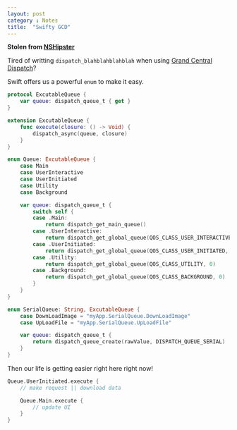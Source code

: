 ```yaml
---
layout: post
category : Notes
title:  "Swifty GCD"
---
```



**Stolen from [NSHipster](nshipster.com)**

Tired of writting `dispatch_blahblahblahblah` when using [Grand Central Dispatch](https://developer.apple.com/library/ios/documentation/Performance/Reference/GCD_libdispatch_Ref/)?

Swift offers us a powerful `enum` to make it easy.

```swift
protocol ExcutableQueue {
    var queue: dispatch_queue_t { get }
}

extension ExcutableQueue {
    func execute(closure: () -> Void) {
        dispatch_async(queue, closure)
    }
}

enum Queue: ExcutableQueue {
    case Main
    case UserInteractive
    case UserInitiated
    case Utility
    case Background

    var queue: dispatch_queue_t {
        switch self {
        case .Main:
            return dispatch_get_main_queue()
        case .UserInteractive:
            return dispatch_get_global_queue(QOS_CLASS_USER_INTERACTIVE, 0)
        case .UserInitiated:
            return dispatch_get_global_queue(QOS_CLASS_USER_INITIATED, 0)
        case .Utility:
            return dispatch_get_global_queue(QOS_CLASS_UTILITY, 0)
        case .Background:
            return dispatch_get_global_queue(QOS_CLASS_BACKGROUND, 0)
        }
    }
}

enum SerialQueue: String, ExcutableQueue {
    case DownLoadImage = "myApp.SerialQueue.DownLoadImage"
    case UpLoadFile = "myApp.SerialQueue.UpLoadFile"

    var queue: dispatch_queue_t {
        return dispatch_queue_create(rawValue, DISPATCH_QUEUE_SERIAL)
    }
}
```

Then our life is getting easier right here right now!

```swift
Queue.UserInitiated.execute {
    // make request || download data

    Queue.Main.execute {
        // update UI
    }
}
```
